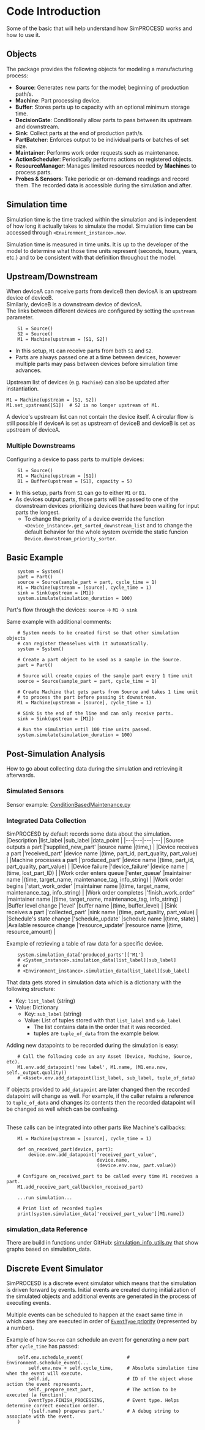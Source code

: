 # Code Introduction

Some of the basic that will help understand how SimPROCESD works and how to use it.

## Objects

The package provides the following objects for modeling a manufacturing process:
- **Source**: Generates new parts for the model; beginning of production path/s.
- **Machine**: Part processing device. 
- **Buffer**: Stores parts up to capacity with an optional minimum storage time.
- **DecisionGate**: Conditionally allow parts to pass between its upstream and downstream.
- **Sink**: Collect parts at the end of production path/s.
- **PartBatcher**: Enforces output to be individual parts or batches of set size.
- **Maintainer**: Performs work order requests such as maintenance.
- **ActionScheduler**: Periodically performs actions on registered objects.
- **ResourceManager**: Manages limited resources needed by **Machine**s to process parts.
- **Probes & Sensors**: Take periodic or on-demand readings and record them. The recorded data is accessible during the simulation and after.

## Simulation time

Simulation time is the time tracked within the simulation and is independent of how long it actually takes to simulate the model. Simulation time can be accessed through `<Environment_instance>.now`.  

Simulation time is measured in time units. It is up to the developer of the model to determine what those time units represent (seconds, hours, years, etc.) and to be consistent with that definition throughout the model.

## Upstream/Downstream

When deviceA can receive parts from deviceB then deviceA is an upstream device of deviceB.  
Similarly, deviceB is a downstream device of deviceA.  
The links between different devices are configured by setting the `upstream` parameter.  
```
    S1 = Source()
    S2 = Source()
    M1 = Machine(upstream = [S1, S2])
```
- In this setup, `M1` can receive parts from both `S1` and `S2`.
- Parts are always passed one at a time between devices, however multiple parts may pass between devices before simulation time advances.

Upstream list of devices (e.g. `Machine`) can also be updated after instantiation.
```
M1 = Machine(upstream = [S1, S2])
M1.set_upstream([S1])  # S2 is no longer upstream of M1.
```

A device's upstream list can not contain the device itself. A circular flow is still possible if deviceA 
is set as upstream of deviceB and deviceB is set as upstream of deviceA.

### Multiple Downstreams

Configuring a device to pass parts to multiple devices:
```
    S1 = Source()
    M1 = Machine(upstream = [S1])
    B1 = Buffer(upstream = [S1], capacity = 5)
```
- In this setup, parts from `S1` can go to either `M1` or `B1`.  
- As devices output parts, those parts will be passed to one of the downstream devices prioritizing
devices that have been waiting for input parts the longest.
	- To change the priority of a device override the function `<Device_instance>.get_sorted_downstream_list` and to change the default behavior for the whole system override the static funcion `Device.downstream_priority_sorter`.

## Basic Example

```
    system = System()
    part = Part()
    source = Source(sample_part = part, cycle_time = 1)
    M1 = Machine(upstream = [source], cycle_time = 1)
    sink = Sink(upstream = [M1])
    system.simulate(simulation_duration = 100)
```
Part's flow through the devices: `source` -> `M1` -> `sink`

Same example with additional comments:
```
    # System needs to be created first so that other simulation objects
    # can register themselves with it automatically.
    system = System()
	
	# Create a part object to be used as a sample in the Source.
	part = Part()
	
	# Source will create copies of the sample part every 1 time unit
	source = Source(sample_part = part, cycle_time = 1)
	
	# Create Machine that gets parts from Source and takes 1 time unit
	# to process the part before passing it downstream.
	M1 = Machine(upstream = [source], cycle_time = 1)
	
	# Sink is the end of the line and can only receive parts.
	sink = Sink(upstream = [M1])
	
	# Run the simulation until 100 time units passed.
	system.simulate(simulation_duration = 100)
```

## Post-Simulation Analysis

How to go about collecting data during the simulation and retrieving it afterwards.

### Simulated Sensors

Sensor example: [ConditionBasedMaintenance.py](https://github.com/usnistgov/simprocesd/blob/master/examples/ConditionBasedMaintenance.py)

### Integrated Data Collection

SimPROCESD by default records some data about the simulation.
|Description |list_label |sub_label |data_point |
|---|---|---|---|
|Source outputs a part |'supplied_new_part' |source name |(time,) |
|Device receives a part |'received_part' |device name |(time, part_id, part_quality, part_value) |
|Machine processes a part |'produced_part' |device name |(time, part_id, part_quality, part_value) |
|Device failure |'device_failure' |device name |(time, lost_part_ID) |
|Work order enters queue |'enter_queue' |maintainer name |(time, target_name, maintenance_tag, info_string) |
|Work order begins |'start_work_order' |maintainer name |(time, target_name, maintenance_tag, info_string) |
|Work order completes |'finish_work_order' |maintainer name |(time, target_name, maintenance_tag, info_string) |
|Buffer level change |'level' |buffer name |(time, buffer_level) |
|Sink receives a part |'collected_part' |sink name |(time, part_quality, part_value) |
|Schedule's state change |'schedule_update' |schedule name |(time, state) |
|Available resource change |'resource_update' |resource name |(time, resource_amount) |

Example of retrieving a table of raw data for a specific device.
```
    system.simulation_data['produced_parts']['M1']
    # <System_instance>.simulation_data[list_label][sub_label]
    # or
    # <Environment_instance>.simulation_data[list_label][sub_label]
```

That data gets stored in simulation data which is a dictionary with the following structure:

- Key: `list_label` (string)
- Value: Dictionary
    - Key: `sub_label` (string)
    - Value: List of tuples stored with that `list_label` and `sub_label`
        - The list contains data in the order that it was recorded.
        - tuples are `tuple_of_data` from the example below.

Adding new datapoints to be recorded during the simulation is easy:
```
    # Call the following code on any Asset (Device, Machine, Source, etc).
    M1.env.add_datapoint('new label', M1.name, (M1.env.now, self._output.quality))
    # <Asset>.env.add_datapoint(list_label, sub_label, tuple_of_data)
```
If objects provided to `add_datapoint` are later changed then the recorded datapoint will change as well. For example, if the caller retains a reference to `tuple_of_data` and changes its contents then the recorded datapoint will be changed as well which can be confusing.

&nbsp;  
These calls can be integrated into other parts like Machine's callbacks:
```
    M1 = Machine(upstream = [source], cycle_time = 1)

    def on_received_part(device, part):
        device.env.add_datapoint('received_part_value',
                                 device.name,
                                 (device.env.now, part.value))

    # Configure on_received_part to be called every time M1 receives a part.
    M1.add_receive_part_callback(on_received_part)
	
    ...run simulation...

    # Print list of recorded tuples
    print(system.simulation_data['received_part_value'][M1.name])
```

### simulation_data Reference

There are build in functions under 
GitHub: [simulation_info_utils.py](https://github.com/usnistgov/simprocesd/blob/master/simprocesd/utils/simulation_info_utils.py) 
that show graphs based on simulation_data.

## Discrete Event Simulator

SimPROCESD is a discrete event simulator which means that the simulation is driven forward by
events. Initial events are created during initialization of the simulated objects and additional
events are generated in the process of executing events.  

Multiple events can be scheduled to happen at the exact same time in which case they are
executed in order of [`EventType` priority](https://github.com/usnistgov/simprocesd/blob/master/simprocesd/model/simulation.py#L11) 
(represented by a number).  

Example of how `Source` can schedule an event for generating a new part after `cycle_time` has passed:
```
    self.env.schedule_event(                # Environment.schedule_event(...
        self.env.now + self.cycle_time,     # Absolute simulation time when the event will execute.
        self.id,                            # ID of the object whose action the event represents.
        self._prepare_next_part,            # The action to be executed (a function).
        EventType.FINISH_PROCESSING,        # Event type. Helps determine correct execution order.
        '{self.name} prepares part.'        # A debug string to associate with the event.
    )
```
